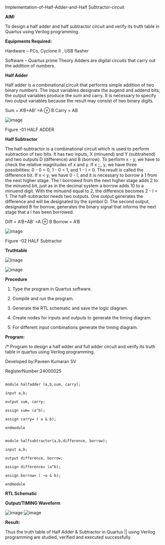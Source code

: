 
Implementation-of-Half-Adder-and-Half Subtractor-circuit

**AIM:**

To design a half adder and half subtractor circuit and verify its truth table in Quartus using Verilog programming.

**Equipments Required:**

Hardware – PCs, Cyclone II , USB flasher 

Software – Quartus prime Theory Adders are digital circuits that carry out the addition of numbers.

**Half Adder**

Half adder is a combinational circuit that performs simple addition of two binary numbers. The input variables designate the augend and addend bits; the output variables produce the sum and carry. It is necessary to specify two output variables because the result may consist of two binary digits.

Sum = A’B+AB’ =A ⊕ B Carry = AB

![image](https://github.com/user-attachments/assets/03875678-819e-45a7-bff5-e0c788478b48)


Figure -01 HALF ADDER

**Half Subtractor**

The half-subtractor is a combinational circuit which is used to perform subtraction of two bits. It has two inputs, X (minuend) and Y (subtrahend) and two outputs D (difference) and B (borrow). To perform x - y, we have to check the relative magnitudes of x and y. If x ;;, y, we have three possibilities: 0 - 0 = 0, 1 - 0 = 1, and 1 - I = 0. The result is called the difference bit. If x < y, we have 0 - I, and it is necessary to borrow a 1 from the next higher stage. The I borrowed from the next higher stage adds 2 to the minuend bit, just as in the decimal system a borrow adds 10 to a minuend digit. With the minuend equal to 2, the difference becomes 2 - I = 1. The half-subtractor needs two outputs. One output generates the difference and will be designated by the symbol D. The second output, designated B for borrow, generates the binary signal that informs the next stage that a I has been borrowed. 

Diff = A’B+AB’ =A ⊕ B
Borrow = A’B

 ![image](https://github.com/user-attachments/assets/250d992d-7f35-4643-9537-abc8567ef497)


Figure -02 HALF Subtractor

**Truthtable**

![image](https://github.com/user-attachments/assets/8089d2a9-f73c-47ac-b753-3bc61307918b)

![image](https://github.com/user-attachments/assets/66b95bea-0dff-493a-b8c8-c071aa5f58f8)


**Procedure**

1.	Type the program in Quartus software.

2.	Compile and run the program.

3.	Generate the RTL schematic and save the logic diagram.

4.	Create nodes for inputs and outputs to generate the timing diagram.

5.	For different input combinations generate the timing diagram.


**Program:**

/* Program to design a half adder and full adder circuit and verify its truth table in quartus using Verilog programming.

Developed by:Paveen Kumaran SV

RegisterNumber:24000025
~~~

module halfadder (a,b,sum, carry);

input a,b;

output sum, carry;

assign sum= (a^b);

assign carry= ( a & b);

endmodule


module halfsubtractor(a,b,difference, borrow);

input a,b;

output difference, borrow;

assign difference= (a^b);

assign borrow= ( ~a & b);

endmodule
~~~

**RTL Schematic**

**Output/TIMING Waveform**

![image](https://github.com/user-attachments/assets/8519c469-9dc3-49eb-aa08-d6bda7acc95c)
![image](https://github.com/user-attachments/assets/dc44becd-bf02-4bbd-b804-e99528acb917)

**Result:**

 Thus the truth table of Half Adder & Subtractor in Quartus || using Verilog programming are studied, verified and executed successfully.
